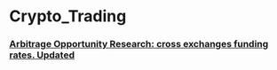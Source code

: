 # Crypto_Trading

### [Arbitrage Opportunity Research: cross exchanges funding rates. Updated](https://github.com/zih0206/Crypto_Trading/tree/main/Funding_Rate)
